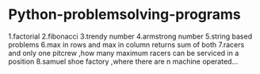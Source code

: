 # Python-problemsolving-programs

1.factorial
2.fibonacci
3.trendy number
4.armstrong number
5.string based problems
6.max in rows and max in column returns sum of both
7.racers and only one pitcrew ,how many maximum racers can be serviced in a position
8.samuel shoe factory ,where there are n machine operated...
